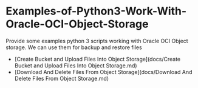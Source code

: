 # Examples-of-Python3-Work-With-Oracle-OCI-Object-Storage
Provide some examples python 3 scripts working with Oracle OCI Object storage. We can use them for backup and restore files
* [Create Bucket and Upload Files Into Object Storage](docs/Create Bucket and Upload Files Into Object Storage.md)
* [Download And Delete Files From Object Storage](docs/Download And Delete Files From Object Storage.md)
